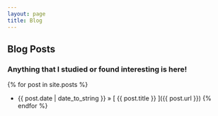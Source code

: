 ```yaml
---
layout: page
title: Blog
---
```

## Blog Posts



### Anything that I studied or found interesting is here!



{% for post in site.posts %}

* {{ post.date | date_to_string }} &raquo; [ {{ post.title }} ]({{ post.url }})
{% endfor %}

